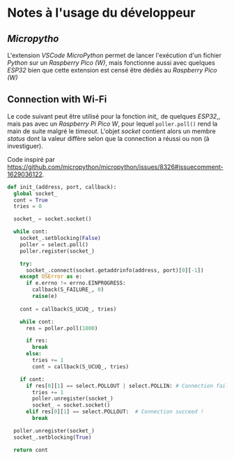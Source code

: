 # Notes à l'usage du développeur

## *Micropytho*

L'extension *VSCode* *MicroPython* permet de lancer l'exécution d'un fichier *Python* sur un *Raspberry Pico (W)*, mais fonctionne aussi avec quelques *ESP32* bien que cette extension est censé être dédiés au *Raspberry Pico (W)*

## Connection with Wi-Fi

Le code suivant peut être utilisé pour la fonction *init_* de quelques *ESP32*,, mais pas avec un *Raspberry Pi Pico W*, pour lequel `poller.poll()` rend la main de suite malgré le *timeout*. L'objet *socket* contient alors un membre *status* dont la valeur diffère selon que la connection a réussi ou non (à investiguer).

Code inspiré par <https://github.com/micropython/micropython/issues/8326#issuecomment-1629036122>.

```python
def init_(address, port, callback):
  global socket_
  cont = True
  tries = 0

  socket_ = socket.socket()

  while cont:
    socket_.setblocking(False)
    poller = select.poll()
    poller.register(socket_)

    try:
      socket_.connect(socket.getaddrinfo(address, port)[0][-1])
    except OSError as e:
      if e.errno != errno.EINPROGRESS:
        callback(S_FAILURE_, 0)
        raise(e)
    
    cont = callback(S_UCUQ_, tries)

    while cont:
      res = poller.poll(1000)

      if res:
        break
      else:
        tries += 1
        cont = callback(S_UCUQ_, tries)

    if cont:
      if res[0][1] == select.POLLOUT | select.POLLIN: # Connection failed !
        tries += 1
        poller.unregister(socket_)
        socket_ = socket.socket()
      elif res[0][1] == select.POLLOUT:  # Connection succeed !
        break

  poller.unregister(socket_)
  socket_.setblocking(True)

  return cont
```
